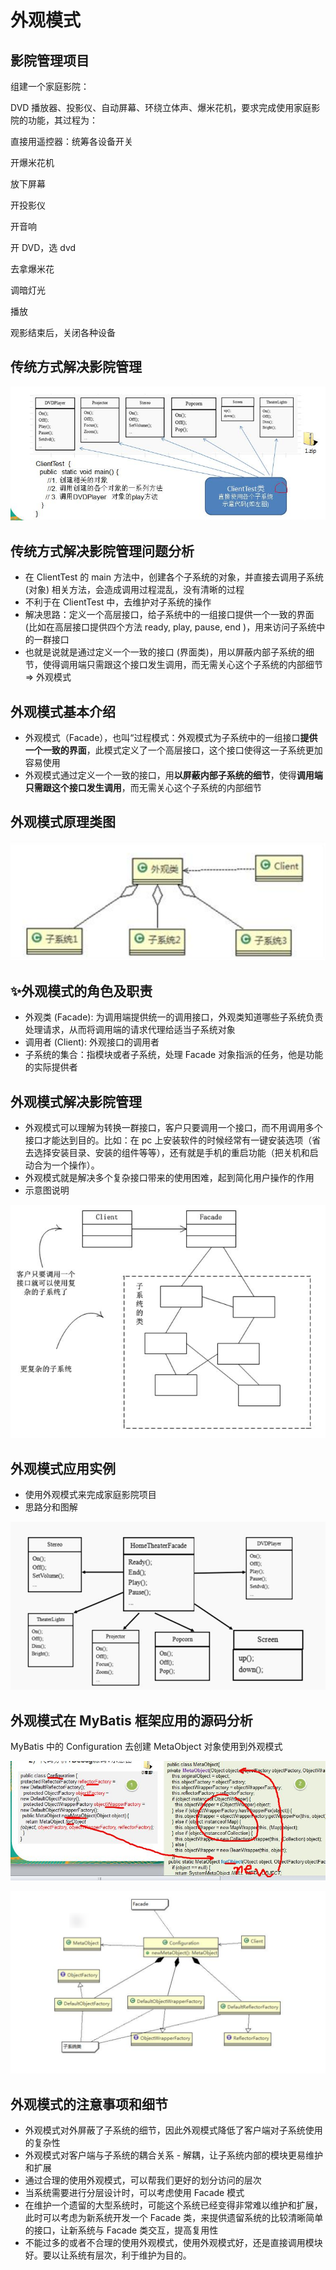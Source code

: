 # 外观模式

## 影院管理项目

组建一个家庭影院：

DVD 播放器、投影仪、自动屏幕、环绕立体声、爆米花机，要求完成使用家庭影院的功能，其过程为：

直接用遥控器：统筹各设备开关

开爆米花机

放下屏幕

开投影仪

开音响

开 DVD，选 dvd

去拿爆米花

调暗灯光

播放

观影结束后，关闭各种设备

## 传统方式解决影院管理

![image-20230419120029402](./assets/image-20230419120029402.png)

## 传统方式解决影院管理问题分析

- 在 ClientTest 的 main 方法中，创建各个子系统的对象，并直接去调用子系统 (对象) 相关方法，会造成调用过程混乱，没有清晰的过程
- 不利于在 ClientTest 中，去维护对子系统的操作
- 解决思路：定义一个高层接口，给子系统中的一组接口提供一个一致的界面 (比如在高层接口提供四个方法 ready, play, pause, end )，用来访问子系统中的一群接口
- 也就是说就是通过定义一个一致的接口 (界面类)，用以屏蔽内部子系统的细节，使得调用端只需跟这个接口发生调用，而无需关心这个子系统的内部细节 => 外观模式

## 外观模式基本介绍

- 外观模式（Facade），也叫“过程模式：外观模式为子系统中的一组接口**提供一个一致的界面**，此模式定义了一个高层接口，这个接口使得这一子系统更加容易使用
- 外观模式通过定义一个一致的接口，用**以屏蔽内部子系统的细节**，使得**调用端只需跟这个接口发生调用**，而无需关心这个子系统的内部细节

## 外观模式原理类图

![image-20230420100541084](./assets/image-20230420100541084.png)



## ✨外观模式的角色及职责

- 外观类 (Facade): 为调用端提供统一的调用接口，外观类知道哪些子系统负责处理请求，从而将调用端的请求代理给适当子系统对象
- 调用者 (Client): 外观接口的调用者
- 子系统的集合：指模块或者子系统，处理 Facade 对象指派的任务，他是功能的实际提供者

## 外观模式解决影院管理

- 外观模式可以理解为转换一群接口，客户只要调用一个接口，而不用调用多个接口才能达到目的。比如：在 pc 上安装软件的时候经常有一键安装选项（省去选择安装目录、安装的组件等等），还有就是手机的重启功能（把关机和启动合为一个操作）。
- 外观模式就是解决多个复杂接口带来的使用困难，起到简化用户操作的作用
- 示意图说明

![image-20230419120112964](./assets/image-20230419120112964.png)

## 外观模式应用实例

- 使用外观模式来完成家庭影院项目
- 思路分和图解

![image-20230419120126805](./assets/image-20230419120126805.png)

## 外观模式在 MyBatis 框架应用的源码分析

MyBatis 中的 Configuration 去创建 MetaObject 对象使用到外观模式

![image-20230419120149453](./assets/image-20230419120149453.png)



![image-20230420100526185](./assets/image-20230420100526185.png)



## 外观模式的注意事项和细节

- 外观模式对外屏蔽了子系统的细节，因此外观模式降低了客户端对子系统使用的复杂性
- 外观模式对客户端与子系统的耦合关系 - 解耦，让子系统内部的模块更易维护和扩展
- 通过合理的使用外观模式，可以帮我们更好的划分访问的层次
- 当系统需要进行分层设计时，可以考虑使用 Facade 模式
- 在维护一个遗留的大型系统时，可能这个系统已经变得非常难以维护和扩展，此时可以考虑为新系统开发一个 Facade 类，来提供遗留系统的比较清晰简单的接口，让新系统与 Facade 类交互，提高复用性
- 不能过多的或者不合理的使用外观模式，使用外观模式好，还是直接调用模块好。要以让系统有层次，利于维护为目的。
